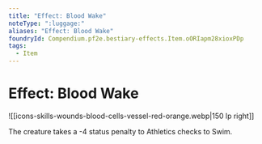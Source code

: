 ```yaml
---
title: "Effect: Blood Wake"
noteType: ":luggage:"
aliases: "Effect: Blood Wake"
foundryId: Compendium.pf2e.bestiary-effects.Item.oORIapm28xioxPDp
tags:
  - Item
---
```


# Effect: Blood Wake
![[icons-skills-wounds-blood-cells-vessel-red-orange.webp|150 lp right]]

The creature takes a -4 status penalty to Athletics checks to Swim.
